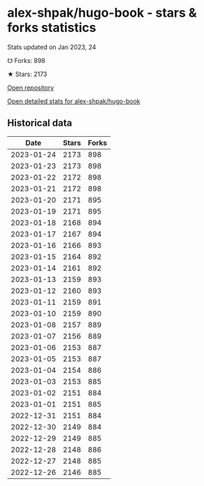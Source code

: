 # alex-shpak/hugo-book - stars & forks statistics

Stats updated on Jan 2023, 24

☋ Forks: 898

★ Stars: 2173

[Open repository](https://github.com/alex-shpak/hugo-book)

[Open detailed stats for alex-shpak/hugo-book](https://reviewgithub.com/rep/alex-shpak/hugo-book)

## Historical data
| Date | Stars | Forks |
|------|-------|-------|
| 2023-01-24 | 2173 | 898 | 
| 2023-01-23 | 2173 | 898 | 
| 2023-01-22 | 2172 | 898 | 
| 2023-01-21 | 2172 | 898 | 
| 2023-01-20 | 2171 | 895 | 
| 2023-01-19 | 2171 | 895 | 
| 2023-01-18 | 2168 | 894 | 
| 2023-01-17 | 2167 | 894 | 
| 2023-01-16 | 2166 | 893 | 
| 2023-01-15 | 2164 | 892 | 
| 2023-01-14 | 2161 | 892 | 
| 2023-01-13 | 2159 | 893 | 
| 2023-01-12 | 2160 | 893 | 
| 2023-01-11 | 2159 | 891 | 
| 2023-01-10 | 2159 | 890 | 
| 2023-01-08 | 2157 | 889 | 
| 2023-01-07 | 2156 | 889 | 
| 2023-01-06 | 2153 | 887 | 
| 2023-01-05 | 2153 | 887 | 
| 2023-01-04 | 2154 | 886 | 
| 2023-01-03 | 2153 | 885 | 
| 2023-01-02 | 2151 | 884 | 
| 2023-01-01 | 2151 | 885 | 
| 2022-12-31 | 2151 | 884 | 
| 2022-12-30 | 2149 | 884 | 
| 2022-12-29 | 2149 | 885 | 
| 2022-12-28 | 2148 | 886 | 
| 2022-12-27 | 2148 | 885 | 
| 2022-12-26 | 2146 | 885 | 

